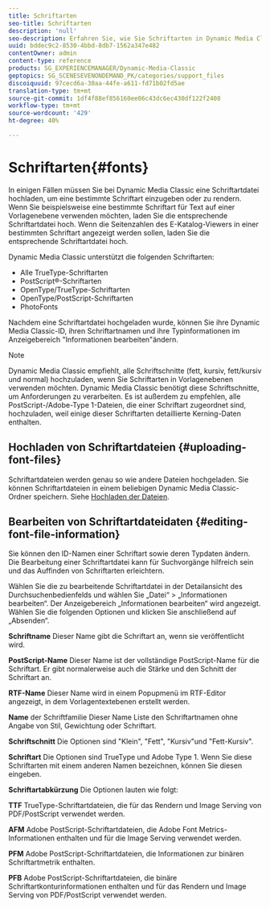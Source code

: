 ```yaml
---
title: Schriftarten
seo-title: Schriftarten
description: 'null'
seo-description: Erfahren Sie, wie Sie Schriftarten in Dynamic Media Classic verwenden.
uuid: bddec9c2-8530-4bbd-8db7-1562a347e482
contentOwner: admin
content-type: reference
products: SG_EXPERIENCEMANAGER/Dynamic-Media-Classic
geptopics: SG_SCENESEVENONDEMAND_PK/categories/support_files
discoiquuid: 97cecd6a-30aa-44fe-a611-fd71b02fd5ae
translation-type: tm+mt
source-git-commit: 1df4f88ef856160ee06c43dc6ec430df122f2408
workflow-type: tm+mt
source-wordcount: '429'
ht-degree: 40%

---
```



# Schriftarten{#fonts}

In einigen Fällen müssen Sie bei Dynamic Media Classic eine Schriftartdatei hochladen, um eine bestimmte Schriftart einzugeben oder zu rendern. Wenn Sie beispielsweise eine bestimmte Schriftart für Text auf einer Vorlagenebene verwenden möchten, laden Sie die entsprechende Schriftartdatei hoch. Wenn die Seitenzahlen des E-Katalog-Viewers in einer bestimmten Schriftart angezeigt werden sollen, laden Sie die entsprechende Schriftartdatei hoch.

Dynamic Media Classic unterstützt die folgenden Schriftarten:

* Alle TrueType-Schriftarten
* PostScript®-Schriftarten
* OpenType/TrueType-Schriftarten
* OpenType/PostScript-Schriftarten
* PhotoFonts

Nachdem eine Schriftartdatei hochgeladen wurde, können Sie ihre Dynamic Media Classic-ID, ihren Schriftartnamen und ihre Typinformationen im Anzeigebereich &quot;Informationen bearbeiten&quot;ändern.

>[!NOTE]
>
>Dynamic Media Classic empfiehlt, alle Schriftschnitte (fett, kursiv, fett/kursiv und normal) hochzuladen, wenn Sie Schriftarten in Vorlagenebenen verwenden möchten. Dynamic Media Classic benötigt diese Schriftschnitte, um Anforderungen zu verarbeiten. Es ist außerdem zu empfehlen, alle PostScript-/Adobe-Type 1-Dateien, die einer Schriftart zugeordnet sind, hochzuladen, weil einige dieser Schriftarten detaillierte Kerning-Daten enthalten.

## Hochladen von Schriftartdateien {#uploading-font-files}

Schriftartdateien werden genau so wie andere Dateien hochgeladen. Sie können Schriftartdateien in einem beliebigen Dynamic Media Classic-Ordner speichern. Siehe [Hochladen der Dateien](uploading-files.md#uploading_your_files).

## Bearbeiten von Schriftartdateidaten {#editing-font-file-information}

Sie können den ID-Namen einer Schriftart sowie deren Typdaten ändern. Die Bearbeitung einer Schriftartdatei kann für Suchvorgänge hilfreich sein und das Auffinden von Schriftarten erleichtern.

Wählen Sie die zu bearbeitende Schriftartdatei in der Detailansicht des Durchsuchenbedienfelds und wählen Sie „Datei“ > „Informationen bearbeiten“. Der Anzeigebereich „Informationen bearbeiten“ wird angezeigt. Wählen Sie die folgenden Optionen und klicken Sie anschließend auf „Absenden“.

**Schriftname** Dieser Name gibt die Schriftart an, wenn sie veröffentlicht wird.

**PostScript-Name** Dieser Name ist der vollständige PostScript-Name für die Schriftart. Er gibt normalerweise auch die Stärke und den Schnitt der Schriftart an.

**RTF-Name** Dieser Name wird in einem Popupmenü im RTF-Editor angezeigt, in dem Vorlagentextebenen erstellt werden.

**Name** der Schriftfamilie Dieser Name Liste den Schriftartnamen ohne Angabe von Stil, Gewichtung oder Schriftart.

**Schriftschnitt** Die Optionen sind &quot;Klein&quot;, &quot;Fett&quot;, &quot;Kursiv&quot;und &quot;Fett-Kursiv&quot;.

**Schriftart** Die Optionen sind TrueType und Adobe Type 1. Wenn Sie diese Schriftarten mit einem anderen Namen bezeichnen, können Sie diesen eingeben.

**Schriftartabkürzung** Die Optionen lauten wie folgt:

**TTF** TrueType-Schriftartdateien, die für das Rendern und Image Serving von PDF/PostScript verwendet werden.

**AFM** Adobe PostScript-Schriftartdateien, die Adobe Font Metrics-Informationen enthalten und für die Image Serving verwendet werden.

**PFM** Adobe PostScript-Schriftartdateien, die Informationen zur binären Schriftartmetrik enthalten.

**PFB** Adobe PostScript-Schriftartdateien, die binäre Schriftartkonturinformationen enthalten und für das Rendern und Image Serving von PDF/PostScript verwendet werden.
